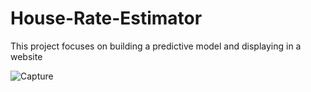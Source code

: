 # House-Rate-Estimator
This project focuses on building a predictive model and displaying in a website

![Capture](https://github.com/Harshithan07/House-Rate-Estimator/assets/91486937/bf4cd7e1-eef5-4b49-ae01-54fe9308a509)
